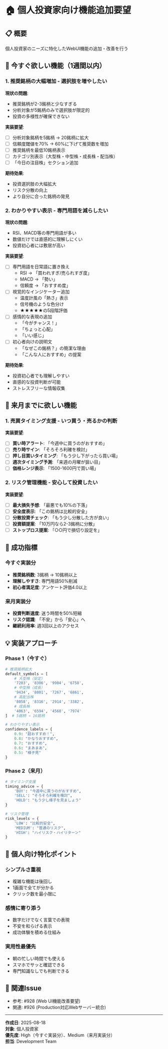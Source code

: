 # 🏠 個人投資家向け機能追加要望

## 📋 概要

個人投資家のニーズに特化したWebUI機能の追加・改善を行う

## 🚀 今すぐ欲しい機能（1週間以内）

### 1. 推奨銘柄の大幅増加 - 選択肢を増やしたい

**現状の問題**:
- 推奨銘柄が2-3銘柄と少なすぎる
- 分析対象が5銘柄のみで選択肢が限定的
- 投資の多様性が確保できない

**実装要望**:
- [ ] 分析対象銘柄を5銘柄 → 20銘柄に拡大
- [ ] 信頼度閾値を70% → 60%に下げて推奨数を増加
- [ ] 推奨銘柄を最低10銘柄表示
- [ ] カテゴリ別表示（大型株・中型株・成長株・配当株）
- [ ] 「今日の注目株」セクション追加

**期待効果**:
- 投資選択肢の大幅拡大
- リスク分散の向上
- より自分に合った銘柄の発見

### 2. わかりやすい表示 - 専門用語を減らしたい

**現状の問題**:
- RSI、MACD等の専門用語が多い
- 数値だけでは直感的に理解しにくい
- 投資初心者には敷居が高い

**実装要望**:
- [ ] 専門用語を日常語に置き換え
  - RSI → 「買われすぎ/売られすぎ度」
  - MACD → 「勢い」
  - 信頼度 → 「おすすめ度」
- [ ] 視覚的なインジケーター追加
  - 温度計風の「熱さ」表示
  - 信号機のような色分け
  - ★★★★★の5段階評価
- [ ] 感情的な表現の追加
  - 「今がチャンス！」
  - 「ちょっと心配」
  - 「いい感じ」
- [ ] 初心者向けの説明文
  - 「なぜこの銘柄？」の簡潔な理由
  - 「こんな人におすすめ」の提案

**期待効果**:
- 投資初心者でも理解しやすい
- 直感的な投資判断が可能
- ストレスフリーな情報収集

## 📅 来月までに欲しい機能

### 1. 売買タイミング支援 - いつ買う・売るかの判断

**実装要望**:
- [ ] **買い時アラート**: 「今週中に買うのがおすすめ」
- [ ] **売り時サイン**: 「そろそろ利確を検討」
- [ ] **押し目買いタイミング**: 「もう少し下がったら買い場」
- [ ] **週次タイミング予測**: 「来週の月曜が狙い目」
- [ ] **価格レンジ表示**: 「1500-1600円で買い場」

### 2. リスク管理機能 - 安心して投資したい

**実装要望**:
- [ ] **最大損失予想**: 「最悪でも10%の下落」
- [ ] **安全度表示**: 「この銘柄は比較的安全」
- [ ] **分散投資チェック**: 「もう少し分散した方が良い」
- [ ] **投資額提案**: 「10万円なら2-3銘柄に分散」
- [ ] **ストップロス提案**: 「○○円で損切り設定を」

## 🎯 成功指標

### 今すぐ実装分
- **推奨銘柄数**: 3銘柄 → 10銘柄以上
- **理解しやすさ**: 専門用語50%削減
- **初心者満足度**: アンケート評価4.0以上

### 来月実装分
- **投資判断速度**: 迷う時間を50%短縮
- **リスク認識**: 「不安」から「安心」へ
- **継続利用率**: 週3回以上のアクセス

## 💡 実装アプローチ

### Phase 1（今すぐ）
```python
# 推奨銘柄拡大
default_symbols = [
    # 大型株（安定）
    '7203', '8306', '9984', '6758',
    # 中型株（成長）
    '9434', '8001', '7267', '6861',
    # 高配当株
    '8058', '8316', '2914', '3382',
    # 成長株
    '4063', '6594', '4568', '7974'
]  # 5銘柄 → 16銘柄

# わかりやすい表示
confidence_labels = {
    0.9: "超おすすめ！",
    0.8: "かなりおすすめ",
    0.7: "おすすめ",
    0.6: "まあまあ",
    0.5: "様子見"
}
```

### Phase 2（来月）
```python
# タイミング支援
timing_advice = {
    'BUY': "今週中に買うのがおすすめ",
    'SELL': "そろそろ利確を検討",
    'HOLD': "もう少し様子を見ましょう"
}

# リスク管理
risk_levels = {
    'LOW': "比較的安全",
    'MEDIUM': "普通のリスク",
    'HIGH': "ハイリスク・ハイリターン"
}
```

## 📝 個人向け特化ポイント

### **シンプルさ重視**
- 複雑な機能は後回し
- 1画面で全てが分かる
- クリック数を最小限に

### **感情に寄り添う**
- 数字だけでなく言葉での表現
- 不安を和らげる表示
- 成功体験を積める仕組み

### **実用性最優先**
- 朝の忙しい時間でも使える
- スマホでサッと確認できる
- 専門知識なしでも判断できる

## 🔄 関連Issue

- 参考: #928 (Web UI機能改善要望)
- 関連: #926 (Production対応Webサーバー統合)

---

**作成日**: 2025-08-18  
**対象**: 個人投資家  
**優先度**: High（今すぐ実装分）、Medium（来月実装分）  
**担当**: Development Team